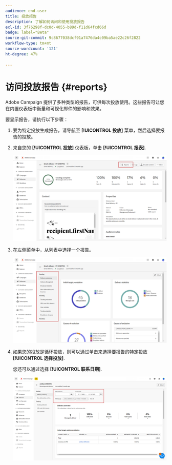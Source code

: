 ```yaml
---
audience: end-user
title: 投放报告
description: 了解如何访问和使用投放报告
exl-id: 3f76298f-dc0d-4055-b89d-f11d64fcd66d
badge: label="Beta"
source-git-commit: 9c8677038dcf91a7476da4c09ba5ae22c26f2822
workflow-type: tm+mt
source-wordcount: '121'
ht-degree: 47%

---
```


# 访问投放报告 {#reports}

Adobe Campaign 提供了多种类型的报告，可供每次投放使用。这些报告可让您在内置仪表板中衡量和可视化邮件的影响和效果。

要显示报告，请执行以下步骤：

1. 要为特定投放生成报告，请导航至 **[!UICONTROL 投放]** 菜单，然后选择要报告的投放。

1. 来自您的 **[!UICONTROL 投放]** 仪表板，单击 **[!UICONTROL 报表]**.

   ![](assets/reporting2.png)

1. 在左侧菜单中，从列表中选择一个报告。

   ![](assets/reporting.png)

1. 如果您的投放是循环投放，则可以通过单击来选择要报告的特定投放 **[!UICONTROL 选择投放]**.

   您还可以通过选择 **[!UICONTROL 联系日期]**.

   ![](assets/delivery-recurring.png)
